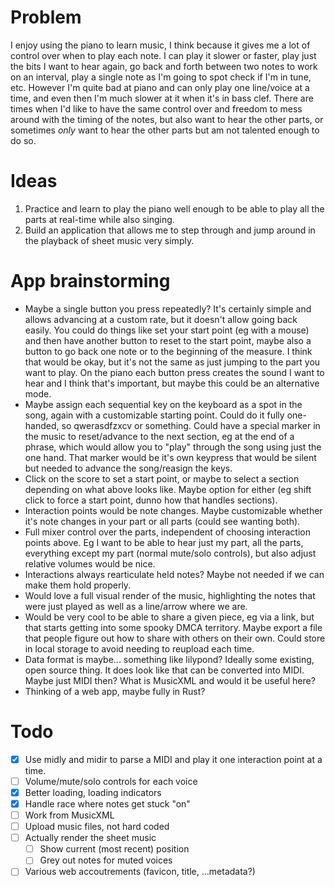 # Problem
I enjoy using the piano to learn music, I think because it gives me a lot of control over when to play each note. I can play it slower or faster, play just the bits I want to hear again, go back and forth between two notes to work on an interval, play a single note as I'm going to spot check if I'm in tune, etc. However I'm quite bad at piano and can only play one line/voice at a time, and even then I'm much slower at it when it's in bass clef. There are times when I'd like to have the same control over and freedom to mess around with the timing of the notes, but also want to hear the other parts, or sometimes *only* want to hear the other parts but am not talented enough to do so.

# Ideas
1. Practice and learn to play the piano well enough to be able to play all the parts at real-time while also singing.
2. Build an application that allows me to step through and jump around in the playback of sheet music very simply.

# App brainstorming
- Maybe a single button you press repeatedly? It's certainly simple and allows advancing at a custom rate, but it doesn't allow going back easily. You could do things like set your start point (eg with a mouse) and then have another button to reset to the start point, maybe also a button to go back one note or to the beginning of the measure. I think that would be okay, but it's not the same as just jumping to the part you want to play. On the piano each button press creates the sound I want to hear and I think that's important, but maybe this could be an alternative mode.
- Maybe assign each sequential key on the keyboard as a spot in the song, again with a customizable starting point. Could do it fully one-handed, so qwerasdfzxcv or something. Could have a special marker in the music to reset/advance to the next section, eg at the end of a phrase, which would allow you to "play" through the song using just the one hand. That marker would be it's own keypress that would be silent but needed to advance the song/reasign the keys.
- Click on the score to set a start point, or maybe to select a section depending on what above looks like. Maybe option for either (eg shift click to force a start point, dunno how that handles sections).
- Interaction points would be note changes. Maybe customizable whether it's note changes in your part or all parts (could see wanting both).
- Full mixer control over the parts, independent of choosing interaction points above. Eg I want to be able to hear just my part, all the parts, everything except my part (normal mute/solo controls), but also adjust relative volumes would be nice.
- Interactions always rearticulate held notes? Maybe not needed if we can make them hold properly.
- Would love a full visual render of the music, highlighting the notes that were just played as well as a line/arrow where we are.
- Would be very cool to be able to share a given piece, eg via a link, but that starts getting into some spooky DMCA territory. Maybe export a file that people figure out how to share with others on their own. Could store in local storage to avoid needing to reupload each time.
- Data format is maybe... something like lilypond? Ideally some existing, open source thing. It does look like that can be converted into MIDI. Maybe just MIDI then? What is MusicXML and would it be useful here?
- Thinking of a web app, maybe fully in Rust?

# Todo
- [x] Use midly and midir to parse a MIDI and play it one interaction point at a time.
- [ ] Volume/mute/solo controls for each voice
- [x] Better loading, loading indicators
- [x] Handle race where notes get stuck "on"
- [ ] Work from MusicXML
- [ ] Upload music files, not hard coded
- [ ] Actually render the sheet music
  - [ ] Show current (most recent) position
  - [ ] Grey out notes for muted voices
- [ ] Various web accoutrements (favicon, title, ...metadata?)
